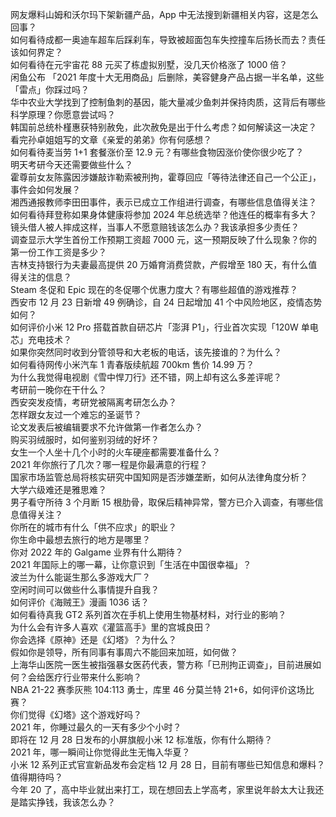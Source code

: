 网友爆料山姆和沃尔玛下架新疆产品，App 中无法搜到新疆相关内容，这是怎么回事？  
如何看待成都一奥迪车超车后踩刹车，导致被超面包车失控撞车后扬长而去？责任该如何界定？  
如何看待在元宇宙花 88 元买了栋虚拟别墅，没几天价格涨了 1000 倍？  
闲鱼公布 「2021 年度十大无用商品」后删除，美容健身产品占据一半名单，这些「雷点」你踩过吗？  
华中农业大学找到了控制鱼刺的基因，能大量减少鱼刺并保持肉质，这背后有哪些科学原理？你愿意尝试吗？  
韩国前总统朴槿惠获特别赦免，此次赦免是出于什么考虑？如何解读这一决定？  
看完孙卓姐姐写的文章《亲爱的弟弟》你有何感想？  
如何看待麦当劳 1+1 套餐涨价至 12.9 元？有哪些食物因涨价使你很少吃了？  
明天考研今天还需要做些什么？  
霍尊前女友陈露因涉嫌敲诈勒索被刑拘，霍尊回应「等待法律还自己一个公正」，事件会如何发展？  
湘西通报教师李田田事件，表示已成立工作组进行调查，有哪些信息值得关注？  
如何看待拜登称如果身体健康将参加 2024 年总统选举？他连任的概率有多大？  
镜头借人被人摔成这样，当事人不愿意赔钱该怎么办？我该承担多少责任？  
调查显示大学生首份工作预期工资超 7000 元，这一预期反映了什么现象？你的第一份工作工资是多少？  
吉林支持银行为夫妻最高提供 20 万婚育消费贷款，产假增至 180 天，有什么值得关注的信息？  
Steam 冬促和 Epic 现在的冬促哪个优惠力度大？有哪些超值的游戏推荐？  
西安市 12 月 23 日新增 49 例确诊，自 24 日起增加 41 个中风险地区，疫情态势如何？  
如何评价小米 12 Pro 搭载首款自研芯片「澎湃 P1」，行业首次实现「120W 单电芯」充电技术？  
如果你突然同时收到分管领导和大老板的电话，该先接谁的？为什么？  
如何看待网传小米汽车 1 青春版续航超 700km 售价 14.99 万？  
为什么我觉得电视剧《雪中悍刀行》还不错，网上却有这么多差评呢？  
考研前一晚你在干什么？  
西安突发疫情，考研党被隔离考研怎么办？  
怎样跟女友过一个难忘的圣诞节？  
论文发表后被编辑要求不允许做第一作者怎么办？  
购买羽绒服时，如何鉴别羽绒的好坏？  
女生一个人坐十几个小时的火车硬座都需要准备什么？  
2021 年你旅行了几次？哪一程是你最满意的行程？  
国家市场监管总局将核实研究中国知网是否涉嫌垄断，如何从法律角度分析？  
大学六级难还是雅思难？  
男子看守所待 3 个月断 15 根肋骨，取保后精神异常，警方已介入调查，有哪些信息值得关注？  
你所在的城市有什么「供不应求」的职业？  
你生命中最想去旅行的地方是哪里？  
你对 2022 年的 Galgame 业界有什么期待？  
2021 年国际上的哪一幕，让你意识到「生活在中国很幸福」？  
波兰为什么能诞生那么多游戏大厂？  
空闲时间可以做些什么事情提升自我？  
如何评价《海贼王》漫画 1036 话？  
如何看待真我 GT2 系列首次在手机上使用生物基材料，对行业的影响？  
为什么会有许多人喜欢《灌篮高手》里的宫城良田？  
你会选择《原神》还是《幻塔》？为什么？  
假如你是领导，所有同事有事周六不能回来加班，如何做？  
上海华山医院一医生被指强暴女医药代表，警方称「已刑拘正调查」，目前进展如何？会给医疗行业带来什么影响？  
NBA 21-22 赛季灰熊 104:113 勇士，库里 46 分莫兰特 21+6，如何评价这场比赛？  
你们觉得《幻塔》这个游戏好吗？  
2021 年，你睡过最久的一天有多少个小时？  
即将在 12 月 28 日发布的小屏旗舰小米 12 标准版，你有什么期待？  
2021 年，哪一瞬间让你觉得此生无悔入华夏？  
小米 12 系列正式官宣新品发布会定档 12 月 28 日，目前有哪些已知信息和爆料？值得期待吗？  
今年 20 了，高中毕业就出来打工，现在想回去上学高考，家里说年龄太大让我还是踏实挣钱，我该怎么办？  

